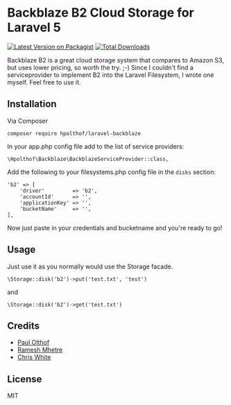# Backblaze B2 Cloud Storage for Laravel 5

[![Latest Version on Packagist](https://img.shields.io/packagist/v/hpolthof/laravel-backblaze.svg?style=flat-square)](https://packagist.org/packages/hpolthof/laravel-backblaze)
[![Total Downloads](https://img.shields.io/packagist/dt/hpolthof/laravel-backblaze.svg?style=flat-square)](https://packagist.org/packages/hpolthof/laravel-backblaze)

Backblaze B2 is a great cloud storage system that compares to Amazon S3, but uses lower pricing, so worth the try. ;-)
Since I couldn't find a serviceprovider to implement B2 into the Laravel Filesystem, I wrote one myself. 
Feel free to use it.
 
## Installation
Via Composer
```
composer require hpolthof/laravel-backblaze
```

In your app.php config file add to the list of service providers:
```
\Hpolthof\Backblaze\BackblazeServiceProvider::class,
```

Add the following to your filesystems.php config file in the ```disks``` section:
```
'b2' => [
    'driver'         => 'b2',
    'accountId'      => '',
    'applicationKey' => '',
    'bucketName'     => '',
],
```

Now just paste in your credentials and bucketname and you're ready to go!

## Usage
Just use it as you normally would use the Storage facade.
```
\Storage::disk('b2')->put('test.txt', 'test')
```
and
```
\Storage::disk('b2')->get('test.txt')
```

## Credits
* [Paul Olthof](https://github.com/hpolthof)
* [Ramesh Mhetre](https://github.com/mhetreramesh/flysystem-backblaze)
* [Chris White](https://github.com/cwhite92/b2-sdk-php)

## License
MIT